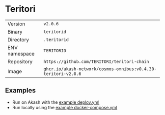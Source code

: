 # Teritori

| | |
|---|---|
|Version|`v2.0.6`|
|Binary|`teritorid`|
|Directory|`.teritorid`|
|ENV namespace|`TERITORID`|
|Repository|`https://github.com/TERITORI/teritori-chain`|
|Image|`ghcr.io/akash-network/cosmos-omnibus:v0.4.30-teritori-v2.0.6`|

## Examples

- Run on Akash with the [example deploy.yml](./deploy.yml)
- Run locally using the [example docker-compose.yml](./docker-compose.yml)
